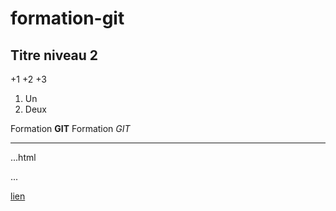 # formation-git
## Titre niveau 2

+1
+2
+3

1. Un
2. Deux

Formation **GIT**
Formation *GIT*

---
...html
<html></html>
...

[lien](http://google.fr)

